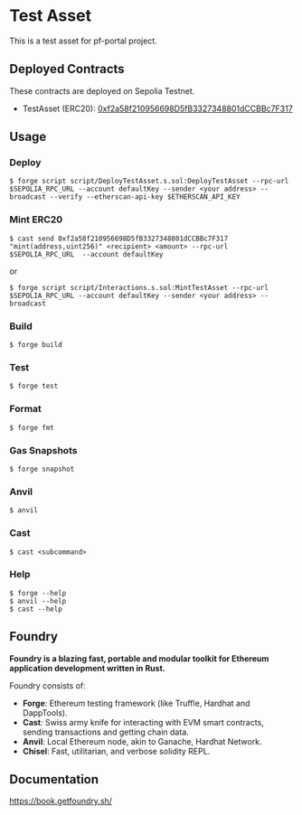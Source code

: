 # Test Asset

This is a test asset for pf-portal project.

## Deployed Contracts

These contracts are deployed on Sepolia Testnet.

- TestAsset (ERC20): [0xf2a58f210956698D5fB3327348801dCCBBc7F317](https://sepolia.etherscan.io/address/0xf2a58f210956698d5fb3327348801dccbbc7f317)

## Usage

### Deploy

```shell
$ forge script script/DeployTestAsset.s.sol:DeployTestAsset --rpc-url $SEPOLIA_RPC_URL --account defaultKey --sender <your address> --broadcast --verify --etherscan-api-key $ETHERSCAN_API_KEY
```

### Mint ERC20

```shell
$ cast send 0xf2a58f210956698D5fB3327348801dCCBBc7F317 "mint(address,uint256)" <recipient> <amount> --rpc-url $SEPOLIA_RPC_URL  --account defaultKey
```

or

```shell
$ forge script script/Interactions.s.sol:MintTestAsset --rpc-url $SEPOLIA_RPC_URL --account defaultKey --sender <your address> --broadcast
```

### Build

```shell
$ forge build
```

### Test

```shell
$ forge test
```

### Format

```shell
$ forge fmt
```

### Gas Snapshots

```shell
$ forge snapshot
```

### Anvil

```shell
$ anvil
```

### Cast

```shell
$ cast <subcommand>
```

### Help

```shell
$ forge --help
$ anvil --help
$ cast --help
```

## Foundry

**Foundry is a blazing fast, portable and modular toolkit for Ethereum application development written in Rust.**

Foundry consists of:

- **Forge**: Ethereum testing framework (like Truffle, Hardhat and DappTools).
- **Cast**: Swiss army knife for interacting with EVM smart contracts, sending transactions and getting chain data.
- **Anvil**: Local Ethereum node, akin to Ganache, Hardhat Network.
- **Chisel**: Fast, utilitarian, and verbose solidity REPL.

## Documentation

https://book.getfoundry.sh/
